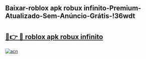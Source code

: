 
## Baixar-roblox apk robux infinito-Premium-Atualizado-Sem-Anúncio-Grátis-!36wdt

# <h2><a href="https://andorid.site?title=roblox_apk_robux_infinito&ref=27">🔗👉 🔴 roblox apk robux infinito</a></h2>

[![acn](https://github.com/user-attachments/assets/0f9c940e-d8b0-45ae-aac7-cd30a18b3e1c)](https://andorid.site?title=roblox_apk_robux_infinito&ref=27)

